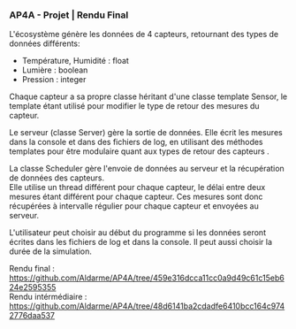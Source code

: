### AP4A - Projet | Rendu Final

L'écosystème génère les données de 4 capteurs, retournant des types de données différents:
- Température, Humidité : float
- Lumière : boolean
- Pression : integer

Chaque capteur a sa propre classe héritant d'une classe template Sensor, le template étant utilisé pour modifier le type de retour des mesures du capteur.

Le serveur (classe Server) gère la sortie de données. Elle écrit les mesures dans la console et dans des fichiers de log, en utilisant des méthodes templates pour être modulaire quant aux types de retour des capteurs .

La classe Scheduler gère l'envoie de données au serveur et la récupération de données des capteurs.<br/>
Elle utilise un thread différent pour chaque capteur, le délai entre deux mesures étant différent pour chaque capteur. Ces mesures sont donc récupérées à intervalle régulier pour chaque capteur et envoyées au serveur.

L'utilisateur peut choisir au début du programme si les données seront écrites dans les fichiers de log et dans la
console. Il peut aussi choisir la durée de la simulation.

Rendu final : https://github.com/Aldarme/AP4A/tree/459e316dcca11cc0a9d49c61c15eb624e2595355 <br/>
Rendu intérmédiaire : https://github.com/Aldarme/AP4A/tree/48d6141ba2cdadfe6410bcc164c9742776daa537